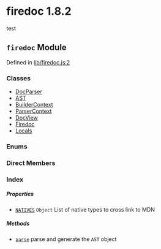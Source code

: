 
# firedoc 1.8.2

test


## `firedoc` Module



Defined in [lib/firedoc.js:2](../files/lib_firedoc.js.md#l2)






### Classes
  - [DocParser](../classes/DocParser.md)
  - [AST](../classes/AST.md)
  - [BuilderContext](../classes/BuilderContext.md)
  - [ParserContext](../classes/ParserContext.md)
  - [DocView](../classes/DocView.md)
  - [Firedoc](../classes/Firedoc.md)
  - [Locals](../classes/Locals.md)

### Enums


### Direct Members
### Index

##### Properties

  - [`NATIVES`](#property-natives) `Object` List of native types to cross link to MDN



##### Methods

  - [`parse`](#method-parse) parse and generate the `AST` object




